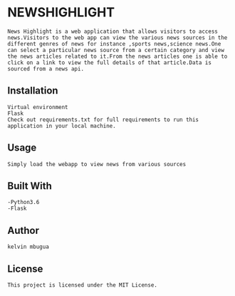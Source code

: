 # NEWSHIGHLIGHT
    News Highlight is a web application that allows visitors to access news.Visitors to the web app can view the various news sources in the different genres of news for instance ,sports news,science news.One can select a particular news source from a certain category and view the news articles related to it.From the news articles one is able to click on a link to view the full details of that article.Data is sourced from a news api.
## Installation
    Virtual environment
    Flask
    Check out requirements.txt for full requirements to run this application in your local machine.
## Usage
    Simply load the webapp to view news from various sources

## Built With
    -Python3.6
    -Flask

## Author
    kelvin mbugua
    
## License
    This project is licensed under the MIT License.

